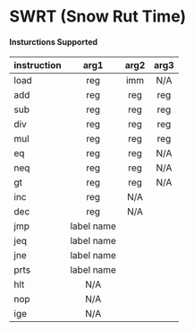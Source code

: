 # SWRT (Snow Rut Time)

#### Insturctions Supported

|instruction| arg1  | arg2 | arg3 |
|:----------|:-----:|:----:|:----:|
|    load   | reg   | imm  | N/A  |
|    add    | reg   | reg  | reg  |
|    sub    | reg   | reg  | reg  |
|    div    | reg   | reg  | reg  |
|    mul    | reg   | reg  | reg  |
|    eq     | reg   | reg  | N/A  |
|    neq    | reg   | reg  | N/A  |
|    gt     | reg   | reg  | N/A  |
|    inc    | reg |     N/A     |
|    dec    | reg |     N/A     |
|    jmp  |       label name    |
|    jeq  |       label name    |
|    jne  |       label name    |
|    prts |       label name    |
|    hlt  |         N/A         |
|    nop  |         N/A         |
|    ige  |         N/A         |
